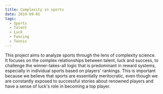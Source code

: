 ```yaml
---
title: Complexity in sports
date: 2019-09-01
tags:
  - Sports
  - Talent
  - Luck
  - Fencing
  - Tennis
---
```


This project aims to analyze sports through the lens of complexity science.
It focuses on the complex relationships between talent, luck and success, to challenge the winner-takes-all logic that is predominant in reward systems, especially in individual sports based on players' rankings. This is important because we believe that sports are essentially meritocratic, even though we are constantly exposed to successful stories about renowned players and have a sense of luck's role in becoming a top player.

<!--more-->

